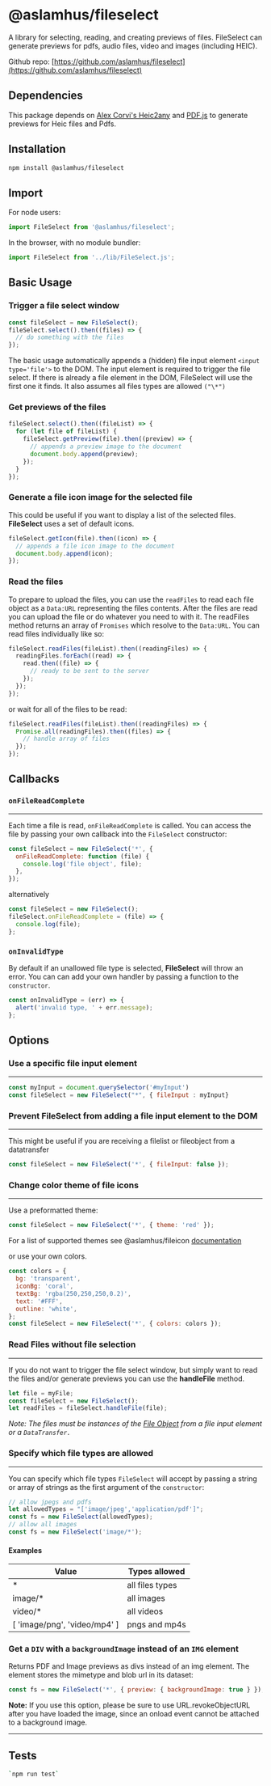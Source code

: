 # @aslamhus/fileselect

A library for selecting, reading, and creating previews of files. FileSelect can generate previews for pdfs, audio files, video and images (including HEIC).

Github repo: [https://github.com/aslamhus/fileselect](https://github.com/aslamhus/fileselect)

## Dependencies

This package depends on [Alex Corvi's Heic2any](https://alexcorvi.github.io/heic2any/) and [PDF.js](https://github.com/mozilla/pdf.js) to generate previews for Heic files and Pdfs.

## Installation

```bash
npm install @aslamhus/fileselect
```

## Import

For node users:

```js
import FileSelect from '@aslamhus/fileselect';
```

In the browser, with no module bundler:

```js
import FileSelect from '../lib/FileSelect.js';
```

## Basic Usage

### Trigger a file select window

```js
const fileSelect = new FileSelect();
fileSelect.select().then((files) => {
  // do something with the files
});
```

The basic usage automatically appends a (hidden) file input element `<input type='file'>` to the DOM. The input element is required to trigger the file select. If there is already a file element in the DOM, FileSelect will use the first one it finds. It also assumes all files types are allowed `("\*")`

### Get previews of the files

```js
fileSelect.select().then((fileList) => {
  for (let file of fileList) {
    fileSelect.getPreview(file).then((preview) => {
      // appends a preview image to the document
      document.body.append(preview);
    });
  }
});
```

### Generate a file icon image for the selected file

This could be useful if you want to display a list of the selected files.
**FileSelect** uses a set of default icons.

```js
fileSelect.getIcon(file).then((icon) => {
  // appends a file icon image to the document
  document.body.append(icon);
});
```

### Read the files

To prepare to upload the files, you can use the `readFiles` to read each file object as a `Data:URL` representing the files contents. After the files are read you can upload the file or do whatever you need to with it. The readFiles method returns an array of `Promises` which resolve to the `Data:URL`. You can read files individually like so:

```js
fileSelect.readFiles(fileList).then((readingFiles) => {
  readingFiles.forEach((read) => {
    read.then((file) => {
      // ready to be sent to the server
    });
  });
});
```

or wait for all of the files to be read:

```js
fileSelect.readFiles(fileList).then((readingFiles) => {
  Promise.all(readingFiles).then((files) => {
    // handle array of files
  });
});
```

## Callbacks

### `onFileReadComplete`

---

Each time a file is read, `onFileReadComplete` is called. You can access the file by passing your own callback into the `FileSelect` constructor:

```js
const fileSelect = new FileSelect('*', {
  onFileReadComplete: function (file) {
    console.log('file object', file);
  },
});
```

alternatively

```js
const fileSelect = new FileSelect();
fileSelect.onFileReadComplete = (file) => {
  console.log(file);
};
```

### `onInvalidType`

By default if an unallowed file type is selected, **FileSelect** will throw an error. You can can add your own handler by passing a function to the `constructor`.

```js
const onInvalidType = (err) => {
  alert('invalid type, ' + err.message);
};
```

## Options

### Use a specific file input element

---

```js
const myInput = document.querySelector('#myInput')
const fileSelect = new FileSelect("*", { fileInput : myInput}
```

### Prevent FileSelect from adding a file input element to the DOM

---

This might be useful if you are receiving a filelist or fileobject from a datatransfer

```js
const fileSelect = new FileSelect('*', { fileInput: false });
```

### Change color theme of file icons

---

Use a preformatted theme:

```js
const fileSelect = new FileSelect('*', { theme: 'red' });
```

For a list of supported themes see @aslamhus/fileicon [documentation](https://github.com/aslamhus/fileicon#colors)

or use your own colors.

```js
const colors = {
  bg: 'transparent',
  iconBg: 'coral',
  textBg: 'rgba(250,250,250,0.2)',
  text: '#FFF',
  outline: 'white',
};
const fileSelect = new FileSelect('*', { colors: colors });
```

### Read Files without file selection

---

If you do not want to trigger the file select window, but simply want to read the files and/or generate previews you can use the **handleFile** method.

```js
let file = myFile;
const fileSelect = new FileSelect();
let readFiles = fileSelect.handleFile(file);
```

_Note: The files must be instances of the [File Object](https://developer.mozilla.org/en-US/docs/Web/API/File) from a file input element or a `DataTransfer.`_

### Specify which file types are allowed

---

You can specify which file types `FileSelect` will accept by passing a string or array of strings as the first argument of the `constructor`:

```js
// allow jpegs and pdfs
let allowedTypes = "['image/jpeg','application/pdf']";
const fs = new FileSelect(allowedTypes);
// allow all images
const fs = new FileSelect('image/*');
```

#### Examples

| Value                        | Types allowed   |
| ---------------------------- | --------------- |
| \*                           | all files types |
| image/\*                     | all images      |
| video/\*                     | all videos      |
| [ 'image/png', 'video/mp4' ] | pngs and mp4s   |

### Get a `DIV` with a `backgroundImage` instead of an `IMG` element

Returns PDF and Image previews as divs instead of an img element.
The element stores the mimetype and blob url in its dataset:

```js
const fs = new FileSelect('*', { preview: { backgroundImage: true } });
```

**Note:**
If you use this option, please be sure to use URL.revokeObjectURL after you have loaded the image, since an onload event cannot be attached to a background image.

---

## Tests

```bash
`npm run test`
```
